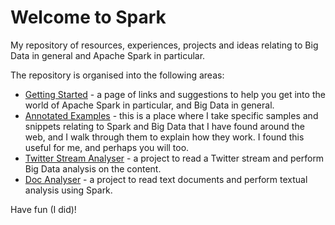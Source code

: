 # Welcome to Spark

My repository of resources, experiences, projects and ideas relating to Big Data in general and Apache Spark in particular.

The repository is organised into the following areas:

* [Getting Started](GETTING-STARTED.md) - a page of links and suggestions to help you get into the world of Apache Spark in particular, and Big Data in general.
* [Annotated Examples](annotated-examples) - this is a place where I take specific samples and snippets relating to Spark and Big Data that I have found around the web, and I walk through them to explain how they work. I found this useful for me, and perhaps you will too.
* [Twitter Stream Analyser](twitter-stream-analyser) - a project to read a Twitter stream and perform Big Data analysis on the content.
* [Doc Analyser](doc-scanner) - a project to read text documents and perform textual analysis using Spark.

Have fun (I did)!
